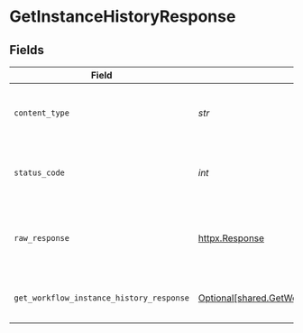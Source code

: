 # GetInstanceHistoryResponse


## Fields

| Field                                                                                                            | Type                                                                                                             | Required                                                                                                         | Description                                                                                                      |
| ---------------------------------------------------------------------------------------------------------------- | ---------------------------------------------------------------------------------------------------------------- | ---------------------------------------------------------------------------------------------------------------- | ---------------------------------------------------------------------------------------------------------------- |
| `content_type`                                                                                                   | *str*                                                                                                            | :heavy_check_mark:                                                                                               | HTTP response content type for this operation                                                                    |
| `status_code`                                                                                                    | *int*                                                                                                            | :heavy_check_mark:                                                                                               | HTTP response status code for this operation                                                                     |
| `raw_response`                                                                                                   | [httpx.Response](https://www.python-httpx.org/api/#response)                                                     | :heavy_check_mark:                                                                                               | Raw HTTP response; suitable for custom response parsing                                                          |
| `get_workflow_instance_history_response`                                                                         | [Optional[shared.GetWorkflowInstanceHistoryResponse]](../../models/shared/getworkflowinstancehistoryresponse.md) | :heavy_minus_sign:                                                                                               | The workflow instance history                                                                                    |